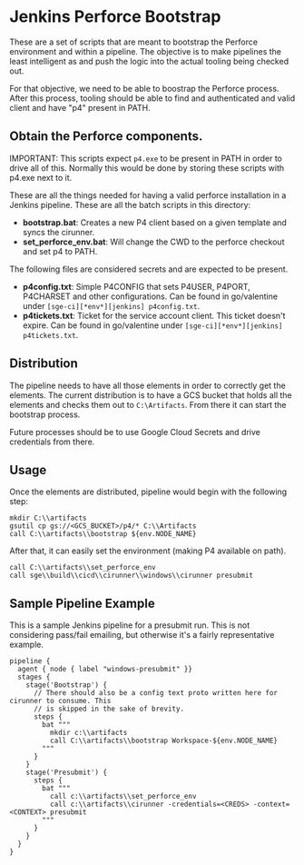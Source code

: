 # Jenkins Perforce Bootstrap

These are a set of scripts that are meant to bootstrap the Perforce environment and within a
pipeline. The objective is to make pipelines the least intelligent as and push the logic into the
actual tooling being checked out.

For that objective, we need to be able to boostrap the Perforce process. After this process, tooling
should be able to find and authenticated and valid client and have "p4" present in PATH.

## Obtain the Perforce components.

IMPORTANT: This scripts expect `p4.exe` to be present in PATH in order to drive all of this.
Normally this would be done by storing these scripts with p4.exe next to it.

These are all the things needed for having a valid perforce installation in a Jenkins pipeline.
These are all the batch scripts in this directory:

- **bootstrap.bat**: Creates a new P4 client based on a given template and syncs the cirunner.
- **set_perforce_env.bat**: Will change the CWD to the perforce checkout and set p4 to PATH.

The following files are considered secrets and are expected to be present.

- **p4config.txt**: Simple P4CONFIG that sets P4USER, P4PORT, P4CHARSET and other configurations.
                    Can be found in go/valentine under `[sge-ci][*env*][jenkins] p4config.txt`.
- **p4tickets.txt**: Ticket for the service account client. This ticket doesn't expire.
                     Can be found in go/valentine under `[sge-ci][*env*][jenkins] p4tickets.txt`.

## Distribution

The pipeline needs to have all those elements in order to correctly get the elements. The current
distribution is to have a GCS bucket that holds all the elements and checks them out to
`C:\Artifacts`. From there it can start the bootstrap process.

Future processes should be to use Google Cloud Secrets and drive credentials from there.

## Usage

Once the elements are distributed, pipeline would begin with the following step:

```
mkdir C:\\artifacts
gsutil cp gs://<GCS_BUCKET>/p4/* C:\\Artifacts
call C:\\artifacts\\bootstrap ${env.NODE_NAME}
```

After that, it can easily set the environment (making P4 available on path).

```
call C:\\artifacts\\set_perforce_env
call sge\\build\\cicd\\cirunner\\windows\\cirunner presubmit
```

## Sample Pipeline Example

This is a sample Jenkins pipeline for a presubmit run. This is not considering pass/fail emailing,
but otherwise it's a fairly representative example.

```
pipeline {
  agent { node { label "windows-presubmit" }}
  stages {
    stage('Bootstrap') {
      // There should also be a config text proto written here for cirunner to consume. This
      // is skipped in the sake of brevity.
      steps {
        bat """
          mkdir c:\\artifacts
          call C:\\artifacts\\bootstrap Workspace-${env.NODE_NAME}
        """
      }
    }
    stage('Presubmit') {
      steps {
        bat """
          call c:\\artifacts\\set_perforce_env
          call c:\\artifacts\\cirunner -credentials=<CREDS> -context=<CONTEXT> presubmit
        """
      }
    }
  }
}
```
